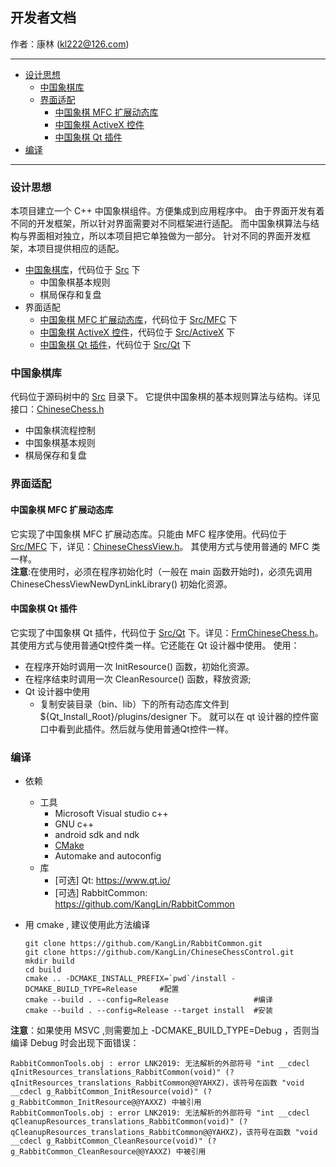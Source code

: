 ## 开发者文档
作者：康林 (kl222@126.com)

--------------------------

- [设计思想](#设计思想)
  + [中国象棋库](#中国象棋库)
  + [界面适配](界面适配)
    - [中国象棋 MFC 扩展动态库](#中国象棋-MFC-扩展动态库)
    - [中国象棋 ActiveX 控件](ActiveX.md)
    - [中国象棋 Qt 插件](#中国象棋-Qt-插件)
- [编译](#编译)

--------------------------

### 设计思想

本项目建立一个 C++ 中国象棋组件。方便集成到应用程序中。
由于界面开发有着不同的开发框架，所以针对界面需要对不同框架进行适配。
而中国象棋算法与结构与界面相对独立，所以本项目把它单独做为一部分。
针对不同的界面开发框架，本项目提供相应的适配。

- [中国象棋库](#中国象棋库)，代码位于 [Src](../Src) 下
  + 中国象棋基本规则
  + 棋局保存和复盘
- 界面适配
  + [中国象棋 MFC 扩展动态库](#中国象棋-MFC-扩展动态库)，代码位于 [Src/MFC](../Src/MFC) 下
  + [中国象棋 ActiveX 控件](ActiveX.md)，代码位于 [Src/ActiveX](../Src/ActiveX) 下
  + [中国象棋 Qt 插件](#中国象棋-Qt-插件)，代码位于 [Src/Qt](../Src/Qt) 下

### 中国象棋库

代码位于源码树中的 [Src](../Src) 目录下。
它提供中国象棋的基本规则算法与结构。详见接口：[ChineseChess.h](../Src/ChineseChess.h)

+ 中国象棋流程控制
+ 中国象棋基本规则
+ 棋局保存和复盘

### 界面适配
#### 中国象棋 MFC 扩展动态库

它实现了中国象棋 MFC 扩展动态库。只能由 MFC 程序使用。代码位于 [Src/MFC](../Src/MFC) 下，详见：[ChineseChessView.h](../Src/MFC/ChineseChessView.h)。
其使用方式与使用普通的 MFC 类一样。  
**注意**:在使用时，必须在程序初始化时（一般在 main 函数开始时)，必须先调用 ChineseChessViewNewDynLinkLibrary() 初始化资源。

#### 中国象棋 Qt 插件

它实现了中国象棋 Qt 插件，代码位于 [Src/Qt](../Src/Qt) 下。详见：[FrmChineseChess.h](../Src/Qt/FrmChineseChess.h)。
其使用方式与使用普通Qt控件类一样。它还能在 Qt 设计器中使用。
使用：
- 在程序开始时调用一次 InitResource() 函数，初始化资源。
- 在程序结束时调用一次 CleanResource() 函数，释放资源;
- Qt 设计器中使用
  + 复制安装目录（bin、lib）下的所有动态库文件到 ${Qt_Install_Root}/plugins/designer 下。
  就可以在 qt 设计器的控件窗口中看到此插件。然后就与使用普通Qt控件一样。

### 编译

- 依赖
  + 工具
    - Microsoft Visual studio c++
    - GNU c++
    - android sdk and ndk
    - [CMake](https://www.cmake.org)
    - Automake and autoconfig
  + 库
    - [可选] Qt: https://www.qt.io/
    - [可选] RabbitCommon: https://github.com/KangLin/RabbitCommon
- 用 cmake , 建议使用此方法编译

      git clone https://github.com/KangLin/RabbitCommon.git
      git clone https://github.com/KangLin/ChineseChessControl.git
      mkdir build
      cd build
      cmake .. -DCMAKE_INSTALL_PREFIX=`pwd`/install -DCMAKE_BUILD_TYPE=Release     #配置
      cmake --build . --config=Release                   #编译
      cmake --build . --config=Release --target install  #安装


**注意**：如果使用 MSVC ,则需要加上 -DCMAKE_BUILD_TYPE=Debug ，否则当编译 Debug 时会出现下面错误：

    RabbitCommonTools.obj : error LNK2019: 无法解析的外部符号 "int __cdecl qInitResources_translations_RabbitCommon(void)" (?qInitResources_translations_RabbitCommon@@YAHXZ)，该符号在函数 "void __cdecl g_RabbitCommon_InitResource(void)" (?g_RabbitCommon_InitResource@@YAXXZ) 中被引用
    RabbitCommonTools.obj : error LNK2019: 无法解析的外部符号 "int __cdecl qCleanupResources_translations_RabbitCommon(void)" (?qCleanupResources_translations_RabbitCommon@@YAHXZ)，该符号在函数 "void __cdecl g_RabbitCommon_CleanResource(void)" (?g_RabbitCommon_CleanResource@@YAXXZ) 中被引用
